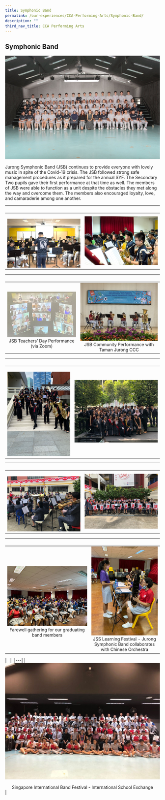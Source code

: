 ```yaml
---
title: Symphonic Band
permalink: /our-experiences/CCA-Performing-Arts/Symphonic-Band/
description: ""
third_nav_title: CCA Performing Arts
---
```

## Symphonic Band

![](/images/JS1_Jurong%20Symphonic%20Band.jpg)

Jurong Symphonic Band (JSB) continues to provide everyone with lovely music in spite of the Covid-19 crisis. The JSB followed strong safe management procedures as it prepared for the annual SYF. The Secondary Two pupils gave their first performance at that time as well. The members of JSB were able to function as a unit despite the obstacles they met along the way and overcome them. The members also encouraged loyalty, love, and camaraderie among one another.





|   |   |  
|---|---|  
| ![](/images/JSJ1_Symphonic%20Band_1.jpg) | ![](/images/JSJ2_Symphonic%20Band_2.jpg) |<center>JSB Main Band Practice</center> 

|   |   |  
|---|---|  
| ![](/images/JSJ3.png) <center>JSB Teachers’ Day Performance (via Zoom)</center> | ![](/images/JSJ4.jpg)<center>JSB Community Performance with Taman Jurong CCC</center> |

|   |   |  
|---|---|  
| ![](/images/JSJ5.png) | ![](/images/JSJ6.jpg) | <center>Singapore Youth Festival - Arts Appreciation </center>

|   |   |  
|---|---|  
| ![](/images/JSJ7.jpg) | ![](/images/JSJ8.jpg) |<center>National Day Parade Performance </center>

|   |   |  
|---|---|  
| ![](/images/JSJ9.jpg) <center>Farewell gathering for our graduating band members</center> | ![](/images/JSJ10.jpg) <center>JSS Learning Festival - Jurong Symphonic Band collaborates with Chinese Orchestra</center> |

|   |  
|---|
| ![](/images/JSJ11.jpg) <center>Singapore International Band Festival \- International School Exchange</center> |
